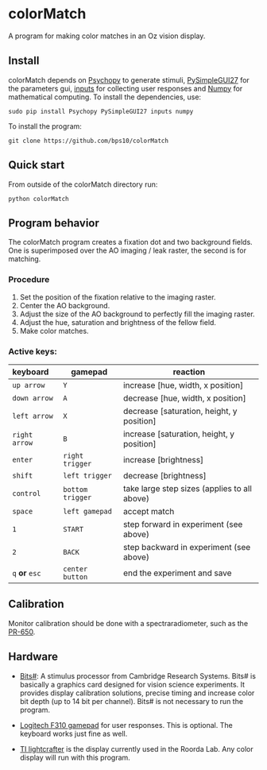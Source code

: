 # colorMatch

A program for making color matches in an Oz vision display.

## Install

colorMatch depends on [Psychopy](http://www.psychopy.org/) to generate stimuli, [PySimpleGUI27](https://pypi.org/project/PySimpleGUI27/) for the parameters gui, [inputs](https://pypi.org/project/inputs/) for collecting user responses and [Numpy](http://www.numpy.org/) for mathematical computing. To install the dependencies, use:

```
sudo pip install Psychopy PySimpleGUI27 inputs numpy
```

To install the program:

```
git clone https://github.com/bps10/colorMatch
```

## Quick start

From outside of the colorMatch directory run:

```
python colorMatch
```

## Program behavior

The colorMatch program creates a fixation dot and two background fields. One is superimposed over the AO imaging / leak raster, the second is for matching. 

### Procedure

1. Set the position of the fixation relative to the imaging raster.
2. Center the AO background.
3. Adjust the size of the AO background to perfectly fill the imaging raster.
4. Adjust the hue, saturation and brightness of the fellow field.
5. Make color matches.

### Active keys:

| keyboard         | gamepad         | reaction                                     |
|:---------------- | --------------- | -------------------------------------------- |
| `up arrow`       | `Y`             | increase [hue, width, x position]            |
| `down arrow`     | `A`             | decrease [hue, width, x position]            |
| `left arrow`     | `X`             | decrease [saturation, height, y position]    |
| `right arrow`    | `B`             | increase [saturation, height, y position]    |
| `enter`          | `right trigger` | increase [brightness]                        |
| `shift`          | `left trigger`  | decrease [brightness]                        |
| `control`        | `bottom trigger`| take large step sizes (applies to all above) |
| `space`          | `left gamepad`  | accept match                                 |
| `1`              | `START`         | step forward in experiment (see above)       |
| `2`              | `BACK`          | step backward in experiment (see above)      |
| `q` **or** `esc` | `center button` | end the experiment and save                  |


## Calibration

Monitor calibration should be done with a spectraradiometer, such as the [PR-650](https://pypi.org/project/PySimpleGUI27/).

## Hardware

* [Bits#](https://www.crsltd.com/tools-for-vision-science/visual-stimulation/bits-sharp-visual-stimulus-processor/): A stimulus processor from Cambridge Research Systems. Bits# is basically a graphics card designed for vision science experiments. It provides display calibration solutions, precise timing and increase color bit depth (up to 14 bit per channel). Bits# is not necessary to run the program.

* [Logitech F310 gamepad](https://www.logitechg.com/en-us/products/gamepads/f310-gamepad.html) for user responses. This is optional. The keyboard works just fine as well.

* [TI lightcrafter](http://www.ti.com/tool/DLPLCR4500EVM) is the display currently used in the Roorda Lab. Any color display will run with this program.

